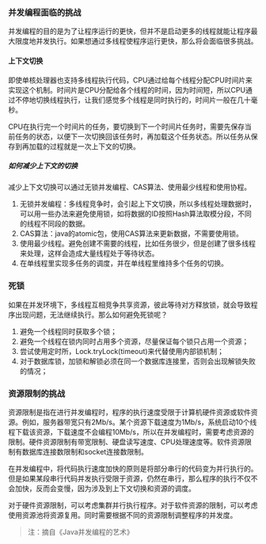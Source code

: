 ### 并发编程面临的挑战
并发编程的目的是为了让程序运行的更快，但并不是启动更多的线程就能让程序最大限度地并发执行。如果想通过多线程使程序运行更快，那么将会面临很多挑战。

#### 上下文切换
即使单核处理器也支持多线程执行代码，CPU通过给每个线程分配CPU时间片来实现这个机制。时间片是CPU分配给各个线程的时间，因为时间短，所以CPU通过不停地切换线程执行，让我们感觉多个线程是同时执行的，时间片一般在几十毫秒。

CPU在执行完一个时间片的任务，要切换到下一个时间片任务时，需要先保存当前任务的状态，以便下一次切换回该任务时，再加载这个任务状态。所以任务从保存到再加载的过程就是一次上下文的切换。

##### 如何减少上下文的切换
减少上下文切换可以通过无锁并发编程、CAS算法、使用最少线程和使用协程。

1. 无锁并发编程：多线程竞争时，会引起上下文切换，所以多线程处理数据时，可以用一些办法来避免使用锁，如将数据的ID按照Hash算法取模分段，不同的线程不同段的数据。
2. CAS算法：java的atomic包，使用CAS算法来更新数据，不需要使用锁。
3. 使用最少线程。避免创建不需要的线程，比如任务很少，但是创建了很多线程来处理，这样会造成大量线程处于等待状态。
4. 在单线程里实现多任务的调度，并在单线程里维持多个任务的切换。

### 死锁
如果在并发环境下，多线程互相竞争共享资源，彼此等待对方释放锁，就会导致程序出现问题，无法继续执行。那么如何避免死锁呢？
1. 避免一个线程同时获取多个锁；
2. 避免一个线程在锁内同时占用多个资源，尽量保证每个锁只占用一个资源；
3. 尝试使用定时所，Lock.tryLock(timeout)来代替使用内部锁机制；
4. 对于数据库锁，加锁和解锁必须在同一个数据库连接里，否则会出现解锁失败的情况；

### 资源限制的挑战
资源限制是指在进行并发编程时，程序的执行速度受限于计算机硬件资源或软件资源。例如，服务器带宽只有2Mb/s。某个资源下载速度为1Mb/s，系统启动10个线程下载该资源，下载速度不会编程10Mb/s，所以在并发编程时，需要考虑资源的限制。硬件资源限制有带宽限制、硬盘读写速度、CPU处理速度等。软件资源限制有数据库连接数限制和socket连接数限制。

在并发编程中，将代码执行速度加快的原则是将部分串行的代码变为并行执行的。但是如果某段串行代码并发执行受限于资源，仍然在串行，那么程序的执行不仅不会加快，反而会变慢，因为涉及到上下文切换和资源的调度。

对于硬件资源限制，可以考虑集群并行执行程序。对于软件资源的限制，可以考虑使用资源池将资源复用。同时需要根据不同的资源限制调整程序的并发度。

>注：摘自《Java并发编程的艺术》
